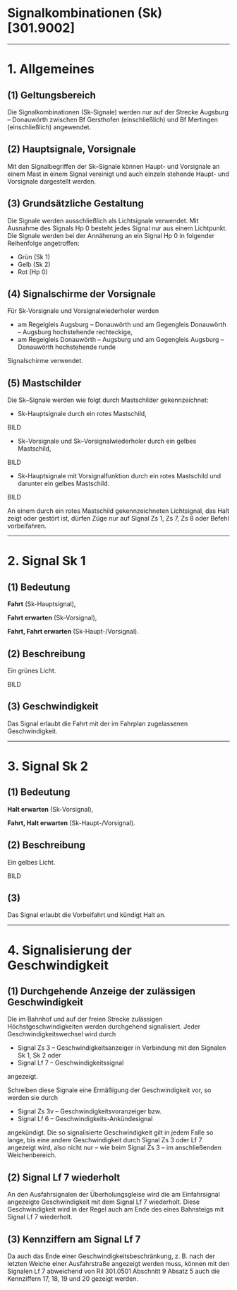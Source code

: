 # Signalkombinationen (Sk) [301.9002]

---

# 1. Allgemeines

## (1) Geltungsbereich

Die Signalkombinationen (Sk-Signale) werden nur auf der Strecke Augsburg –
Donauwörth zwischen Bf Gersthofen (einschließlich) und Bf Mertingen (einschließlich) angewendet.

## (2) Hauptsignale, Vorsignale

Mit den Signalbegriffen der Sk–Signale können Haupt- und Vorsignale an
einem Mast in einem Signal vereinigt und auch einzeln stehende Haupt- und
Vorsignale dargestellt werden.

## (3) Grundsätzliche Gestaltung

Die Signale werden ausschließlich als Lichtsignale verwendet. Mit Ausnahme
des Signals Hp 0 besteht jedes Signal nur aus einem Lichtpunkt. Die Signale
werden bei der Annäherung an ein Signal Hp 0 in folgender Reihenfolge angetroffen:

- Grün (Sk 1)
- Gelb (Sk 2)
- Rot (Hp 0)

## (4) Signalschirme der Vorsignale

Für Sk-Vorsignale und Vorsignalwiederholer werden

- am Regelgleis Augsburg – Donauwörth und am Gegengleis Donauwörth
– Augsburg hochstehende rechteckige,
- am Regelgleis Donauwörth – Augsburg und am Gegengleis Augsburg –
Donauwörth hochstehende runde

Signalschirme verwendet. 

## (5) Mastschilder

Die Sk–Signale werden wie folgt durch Mastschilder gekennzeichnet:

- Sk-Hauptsignale durch ein rotes Mastschild,

BILD

- Sk–Vorsignale und Sk–Vorsignalwiederholer durch ein gelbes Mastschild,

BILD

- Sk-Hauptsignale mit Vorsignalfunktion durch ein rotes Mastschild und
darunter ein gelbes Mastschild.

BILD

An einem durch ein rotes Mastschild gekennzeichneten Lichtsignal, das Halt
zeigt oder gestört ist, dürfen Züge nur auf Signal Zs 1, Zs 7, Zs 8 oder Befehl
vorbeifahren.

---

# 2. Signal Sk 1

## (1) Bedeutung

**Fahrt** (Sk-Hauptsignal),

**Fahrt erwarten** (Sk-Vorsignal),

**Fahrt, Fahrt erwarten** (Sk-Haupt-/Vorsignal).

## (2) Beschreibung

Ein grünes Licht.

BILD

## (3) Geschwindigkeit

Das Signal erlaubt die Fahrt mit der im Fahrplan zugelassenen Geschwindigkeit.

---

# 3. Signal Sk 2

## (1) Bedeutung

**Halt erwarten** (Sk-Vorsignal),

**Fahrt, Halt erwarten** (Sk-Haupt-/Vorsignal).

## (2) Beschreibung

Ein gelbes Licht.

BILD

## (3)

Das Signal erlaubt die Vorbeifahrt und kündigt Halt an.

---

# 4. Signalisierung der Geschwindigkeit

## (1) Durchgehende Anzeige der zulässigen Geschwindigkeit

Die im Bahnhof und auf der freien Strecke zulässigen Höchstgeschwindigkeiten werden durchgehend signalisiert. Jeder Geschwindigkeitswechsel wird
durch

- Signal Zs 3 – Geschwindigkeitsanzeiger in Verbindung mit den Signalen
Sk 1, Sk 2 oder
- Signal Lf 7 – Geschwindigkeitssignal

angezeigt.

Schreiben diese Signale eine Ermäßigung der Geschwindigkeit vor, so werden sie durch

- Signal Zs 3v – Geschwindigkeitsvoranzeiger bzw.
- Signal Lf 6 – Geschwindigkeits-Ankündesignal

angekündigt. Die so signalisierte Geschwindigkeit gilt in jedem Falle so lange,
bis eine andere Geschwindigkeit durch Signal Zs 3 oder Lf 7 angezeigt wird,
also nicht nur – wie beim Signal Zs 3 – im anschließenden Weichenbereich.

## (2) Signal Lf 7 wiederholt

An den Ausfahrsignalen der Überholungsgleise wird die am Einfahrsignal angezeigte Geschwindigkeit mit dem Signal Lf 7 wiederholt. Diese Geschwindigkeit wird in der Regel auch am Ende des eines Bahnsteigs mit Signal Lf 7
wiederholt.

## (3) Kennziffern am Signal Lf 7

Da auch das Ende einer Geschwindigkeitsbeschränkung, z. B. nach der letzten Weiche einer Ausfahrstraße angezeigt werden muss, können mit den Signalen Lf 7 abweichend von Ril 301.0501 Abschnitt 9 Absatz 5 auch die Kennziffern 17, 18, 19 und 20 gezeigt werden.